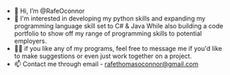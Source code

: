- 👋 Hi, I’m @RafeOconnor
- 👀 I'm interested in developing my python skills and expanding my programming language skill set to C# & Java
While also building a code portfolio to show off my range of programming skills to potential employers.
- ✍🏻 if you like any of my programs, feel free to message me if you'd like to make suggestions or even just work together on a project.
- 📫 Contact me through email - rafethomasoconnor@gmail.com

<!---
RafeOconnor/RafeOconnor is a ✨ special ✨ repository because its `README.md` (this file) appears on your GitHub profile.
You can click the Preview link to take a look at your changes.
--->
